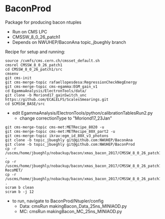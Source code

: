 BaconProd
=========

Package for producing bacon ntuples

 * Run on CMS LPC
 * CMSSW_8_0_26_patch1
 * Depends on NWUHEP/BaconAna topic_jbueghly branch

Recipe for setup and running:

```Shell
source /cvmfs/cms.cern.ch/cmsset_default.sh
cmsrel CMSSW_8_0_26_patch1
cd CMSSW_8_0_26_patch1/src
cmsenv
git cms-init
git cms-merge-topic rafaellopesdesa:RegressionCheckNegEnergy
git cms-merge-topic cms-egamma:EGM_gain_v1
cd EgammaAnalysis/ElectronTools/data/
git clone -b Moriond17_gainSwitch_unc https://github.com/ECALELFS/ScalesSmearings.git
cd $CMSSW_BASE/src
```

* edit EgammaAnalysis/ElectronTools/python/calibrationTablesRun2.py
    + change correctionType to "Moriond17_23Jan"

```Shell
git cms-merge-topic cms-met:METRecipe_8020 -u 
git cms-merge-topic cms-met:METRecipe_80X_part2 -u
git cms-merge-topic ikrav:egm_id_80X_v3_photons
git clone -b topic_jbueghly git@github.com:NWUHEP/BaconAna
git clone -b topic_jbueghly git@github.com:NWUHEP/BaconProd
cp -r /uscms/home/jbueghly/nobackup/bacon/xmas_bacon_2017/CMSSW_8_0_26_patch1/src/ShowerDeconstruction/ .
cp -r /uscms/home/jbueghly/nobackup/bacon/xmas_bacon_2017/CMSSW_8_0_26_patch1/src/RecoMET/METPUSubtraction/ RecoMET/
cp -r /uscms/home/jbueghly/nobackup/bacon/xmas_bacon_2017/CMSSW_8_0_26_patch1/src/PhysicsTools .
scram b clean
scram b -j 12
```

* to run, navigate to BaconProd/Ntupler/config
    + Data: cmsRun makingBacon_Data_25ns_MINIAOD.py
    + MC: cmsRun makingBacon_MC_25ns_MINIAOD.py



